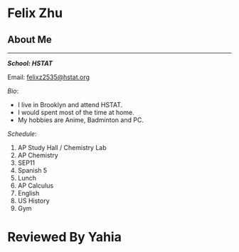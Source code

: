 # Felix Zhu
## About Me

---
***School: HSTAT***

Email: [felixz2535@hstat.org](mailto:felixz2535@hstat.org)  

_Bio_:


* I live in Brooklyn and attend HSTAT.  
* I would spent most of the time at home.  
* My hobbies are Anime, Badminton and PC.  

_Schedule_:

1. AP Study Hall / Chemistry Lab
2. AP Chemistry
3. SEP11
4. Spanish 5
5. Lunch
6. AP Calculus
7. English
8. US History
9. Gym

# Reviewed By Yahia